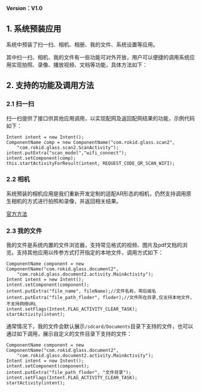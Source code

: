 **Version：V1.0**


<h2 id="2">1. 系统预装应用</h2>

系统中预装了扫一扫、相机、相册、我的文件、系统设置等应用。

其中扫一扫、相机、我的文件有一些功能可对外开放，用户可以便捷的调用系统应用实现拍照、录像、播放视频、文档等功能，具体方法如下：

<h2 id="3">2. 支持的功能及调用方法</h2>

### 2.1 扫一扫
扫一扫提供了接口供其他应用调用，以实现配网及返回配网结果的功能，示例代码如下：

```
Intent intent = new Intent();
ComponentName comp = new ComponentName("com.rokid.glass.scan2",
	"com.rokid.glass.scan2.ScanActivity");
intent.putExtra("scan_model","wifi_connect");
intent.setComponent(comp);
this.startActivityForResult(intent, REQUEST_CODE_QR_SCAN_WIFI);
```

### 2.2 相机

系统预装的相机应用是我们重新开发定制的适配AR形态的相机，仍然支持调用原生相机的方式进行拍照和录像，并返回相关结果。

[官方方法](https://developer.android.com/training/camera/photobasics)

### 2.3 我的文件

我的文件是系统内置的文件浏览器，支持常见格式的视频、图片及pdf文档的浏览。支持其他应用以传参方式打开指定的本地文件，调用方式如下：

```
ComponentName component = new ComponentName("com.rokid.glass.document2",
	"com.rokid.glass.document2.activity.MainActivity");
Intent intent = new Intent();
intent.setComponent(component);
intent.putExtra("file_name", fileName);//文件名称，带后缀名
intent.putExtra("file_path_floder", floder);//文件所在目录,仅支持本地文件，不支持网络URL
intent.setFlags(Intent.FLAG_ACTIVITY_CLEAR_TASK);
startActivity(intent);
```

通常情况下，我的文件会默认展示`/sdcard/Documents`目录下支持的文件，也可以通过如下调用，展示自定义的文件目录下支持的文件：

```
ComponentName component = new ComponentName("com.rokid.glass.document2",
	"com.rokid.glass.document2.activity.MainActivity");
Intent intent = new Intent();
intent.setComponent(component);
intent.putExtra("file_path_floder", "文件目录");
intent.setFlags(Intent.FLAG_ACTIVITY_CLEAR_TASK);
startActivity(intent);
```





